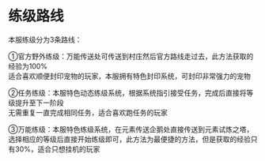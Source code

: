 # 练级路线

本服练级分为3条路线：

①官方野外练级：万能传送处可传送到村庄然后官方路线走过去，此方法获取的经验为100%\
适合喜欢顺便封印宠物的玩家，本服拥有特色封印系统，可封印非常强力的宠物

②任务练级：本服特色动态练级系统，根据系统指引接受任务，完成后直接将等级提升至下一阶段\
无需重复一直完成相同任务，适合喜欢跑任务的玩家

③万能练级：本服特色练级系统，在元素传送企鹅处直接传送到元素试炼之塔，选择相应的等级后直接开始练级即可，此方法为最便捷的方法，但是获取的经验只有30%，适合只想挂机的玩家
